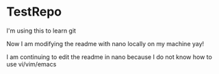 # TestRepo
I'm using this to learn git

Now I am modifying the readme with nano locally on my machine
yay!


I am continuing to edit the readme in nano because I do not know how to use vi/vim/emacs
